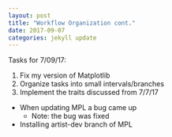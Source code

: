 ```yaml
---
layout: post
title: "Workflow Organization cont."
date: 2017-09-07
categories: jekyll update
---
```


Tasks for 7/09/17:
1. Fix my version of Matplotlib
2. Organize tasks into small intervals/branches
3. Implement the traits discussed from 7/7/17

* When updating MPL a bug came up
    * Note: the bug was fixed
* Installing artist-dev branch of MPL
